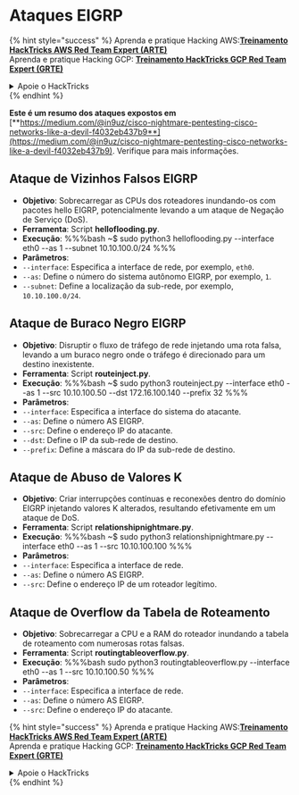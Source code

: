 # Ataques EIGRP

{% hint style="success" %}
Aprenda e pratique Hacking AWS:<img src="/.gitbook/assets/arte.png" alt="" data-size="line">[**Treinamento HackTricks AWS Red Team Expert (ARTE)**](https://training.hacktricks.xyz/courses/arte)<img src="/.gitbook/assets/arte.png" alt="" data-size="line">\
Aprenda e pratique Hacking GCP: <img src="/.gitbook/assets/grte.png" alt="" data-size="line">[**Treinamento HackTricks GCP Red Team Expert (GRTE)**<img src="/.gitbook/assets/grte.png" alt="" data-size="line">](https://training.hacktricks.xyz/courses/grte)

<details>

<summary>Apoie o HackTricks</summary>

* Verifique os [**planos de assinatura**](https://github.com/sponsors/carlospolop)!
* **Junte-se ao** 💬 [**grupo Discord**](https://discord.gg/hRep4RUj7f) ou ao [**grupo telegram**](https://t.me/peass) ou **siga-nos** no **Twitter** 🐦 [**@hacktricks\_live**](https://twitter.com/hacktricks\_live)**.**
* **Compartilhe truques de hacking enviando PRs para os repositórios** [**HackTricks**](https://github.com/carlospolop/hacktricks) e [**HackTricks Cloud**](https://github.com/carlospolop/hacktricks-cloud).

</details>
{% endhint %}

**Este é um resumo dos ataques expostos em** [**https://medium.com/@in9uz/cisco-nightmare-pentesting-cisco-networks-like-a-devil-f4032eb437b9**](https://medium.com/@in9uz/cisco-nightmare-pentesting-cisco-networks-like-a-devil-f4032eb437b9). Verifique para mais informações.

## **Ataque de Vizinhos Falsos EIGRP**

- **Objetivo**: Sobrecarregar as CPUs dos roteadores inundando-os com pacotes hello EIGRP, potencialmente levando a um ataque de Negação de Serviço (DoS).
- **Ferramenta**: Script **helloflooding.py**.
- **Execução**:
%%%bash
~$ sudo python3 helloflooding.py --interface eth0 --as 1 --subnet 10.10.100.0/24
%%%
- **Parâmetros**:
- `--interface`: Especifica a interface de rede, por exemplo, `eth0`.
- `--as`: Define o número do sistema autônomo EIGRP, por exemplo, `1`.
- `--subnet`: Define a localização da sub-rede, por exemplo, `10.10.100.0/24`.

## **Ataque de Buraco Negro EIGRP**

- **Objetivo**: Disruptir o fluxo de tráfego de rede injetando uma rota falsa, levando a um buraco negro onde o tráfego é direcionado para um destino inexistente.
- **Ferramenta**: Script **routeinject.py**.
- **Execução**:
%%%bash
~$ sudo python3 routeinject.py --interface eth0 --as 1 --src 10.10.100.50 --dst 172.16.100.140 --prefix 32
%%%
- **Parâmetros**:
- `--interface`: Especifica a interface do sistema do atacante.
- `--as`: Define o número AS EIGRP.
- `--src`: Define o endereço IP do atacante.
- `--dst`: Define o IP da sub-rede de destino.
- `--prefix`: Define a máscara do IP da sub-rede de destino.

## **Ataque de Abuso de Valores K**

- **Objetivo**: Criar interrupções contínuas e reconexões dentro do domínio EIGRP injetando valores K alterados, resultando efetivamente em um ataque de DoS.
- **Ferramenta**: Script **relationshipnightmare.py**.
- **Execução**:
%%%bash
~$ sudo python3 relationshipnightmare.py --interface eth0 --as 1 --src 10.10.100.100
%%%
- **Parâmetros**:
- `--interface`: Especifica a interface de rede.
- `--as`: Define o número AS EIGRP.
- `--src`: Define o endereço IP de um roteador legítimo.

## **Ataque de Overflow da Tabela de Roteamento**

- **Objetivo**: Sobrecarregar a CPU e a RAM do roteador inundando a tabela de roteamento com numerosas rotas falsas.
- **Ferramenta**: Script **routingtableoverflow.py**.
- **Execução**:
%%%bash
sudo python3 routingtableoverflow.py --interface eth0 --as 1 --src 10.10.100.50
%%%
- **Parâmetros**:
- `--interface`: Especifica a interface de rede.
- `--as`: Define o número AS EIGRP.
- `--src`: Define o endereço IP do atacante. 

{% hint style="success" %}
Aprenda e pratique Hacking AWS:<img src="/.gitbook/assets/arte.png" alt="" data-size="line">[**Treinamento HackTricks AWS Red Team Expert (ARTE)**](https://training.hacktricks.xyz/courses/arte)<img src="/.gitbook/assets/arte.png" alt="" data-size="line">\
Aprenda e pratique Hacking GCP: <img src="/.gitbook/assets/grte.png" alt="" data-size="line">[**Treinamento HackTricks GCP Red Team Expert (GRTE)**<img src="/.gitbook/assets/grte.png" alt="" data-size="line">](https://training.hacktricks.xyz/courses/grte)

<details>

<summary>Apoie o HackTricks</summary>

* Verifique os [**planos de assinatura**](https://github.com/sponsors/carlospolop)!
* **Junte-se ao** 💬 [**grupo Discord**](https://discord.gg/hRep4RUj7f) ou ao [**grupo telegram**](https://t.me/peass) ou **siga-nos** no **Twitter** 🐦 [**@hacktricks\_live**](https://twitter.com/hacktricks\_live)**.**
* **Compartilhe truques de hacking enviando PRs para os repositórios** [**HackTricks**](https://github.com/carlospolop/hacktricks) e [**HackTricks Cloud**](https://github.com/carlospolop/hacktricks-cloud).

</details>
{% endhint %}
